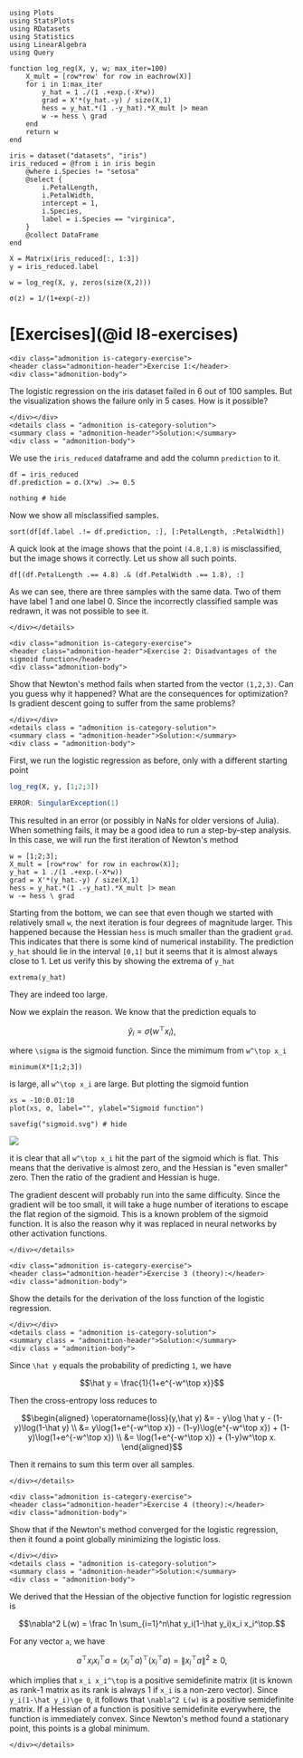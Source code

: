 ```@setup ex_log
using Plots
using StatsPlots
using RDatasets
using Statistics
using LinearAlgebra
using Query

function log_reg(X, y, w; max_iter=100)
    X_mult = [row*row' for row in eachrow(X)]
    for i in 1:max_iter
        y_hat = 1 ./(1 .+exp.(-X*w))
        grad = X'*(y_hat.-y) / size(X,1)
        hess = y_hat.*(1 .-y_hat).*X_mult |> mean
        w -= hess \ grad
    end
    return w
end

iris = dataset("datasets", "iris")
iris_reduced = @from i in iris begin
    @where i.Species != "setosa"
    @select {
        i.PetalLength,
        i.PetalWidth,
        intercept = 1,
        i.Species,
        label = i.Species == "virginica",
    }
    @collect DataFrame
end

X = Matrix(iris_reduced[:, 1:3])
y = iris_reduced.label

w = log_reg(X, y, zeros(size(X,2)))

σ(z) = 1/(1+exp(-z))
```

# [Exercises](@id l8-exercises)

```@raw html
<div class="admonition is-category-exercise">
<header class="admonition-header">Exercise 1:</header>
<div class="admonition-body">
```

The logistic regression on the iris dataset failed in 6 out of 100 samples. But the visualization shows the failure only in 5 cases. How is it possible?

```@raw html
</div></div>
<details class = "admonition is-category-solution">
<summary class = "admonition-header">Solution:</summary>
<div class = "admonition-body">
```

We use the `iris_reduced` dataframe and add the column `prediction` to it.

```@example ex_log
df = iris_reduced
df.prediction = σ.(X*w) .>= 0.5

nothing # hide
```

Now we show all misclassified samples.

```@example ex_log
sort(df[df.label .!= df.prediction, :], [:PetalLength, :PetalWidth])
```

A quick look at the image shows that the point ``(4.8,1.8)`` is misclassified, but the image shows it correctly. Let us show all such points.

```@example ex_log
df[(df.PetalLength .== 4.8) .& (df.PetalWidth .== 1.8), :]
```

As we can see, there are three samples with the same data. Two of them have label 1 and one label 0. Since the incorrectly classified sample was redrawn, it was not possible to see it.

```@raw html
</div></details>
```

```@raw html
<div class="admonition is-category-exercise">
<header class="admonition-header">Exercise 2: Disadvantages of the sigmoid function</header>
<div class="admonition-body">
```

Show that Newton's method fails when started from the vector ``(1,2,3)``. Can you guess why it happened? What are the consequences for optimization? Is gradient descent going to suffer from the same problems?

```@raw html
</div></div>
<details class = "admonition is-category-solution">
<summary class = "admonition-header">Solution:</summary>
<div class = "admonition-body">
```

First, we run the logistic regression as before, only with a different starting point

```julia
log_reg(X, y, [1;2;3])
```
```julia
ERROR: SingularException(1)
```

This resulted in an error (or possibly in NaNs for older versions of Julia). When something fails, it may be a good idea to run a step-by-step analysis. In this case, we will run the first iteration of Newton's method

```@repl ex_log
w = [1;2;3];
X_mult = [row*row' for row in eachrow(X)];
y_hat = 1 ./(1 .+exp.(-X*w))
grad = X'*(y_hat.-y) / size(X,1)
hess = y_hat.*(1 .-y_hat).*X_mult |> mean
w -= hess \ grad
```

Starting from the bottom, we can see that even though we started with relatively small ``w``, the next iteration is four degrees of magnitude larger. This happened because the Hessian ```hess``` is much smaller than the gradient ```grad```. This indicates that there is some kind of numerical instability. The prediction ```y_hat``` should lie in the interval ``[0,1]`` but it seems that it is almost always close to 1. Let us verify this by showing the extrema of ```y_hat```

```@example ex_log
extrema(y_hat)
```

They are indeed too large.

Now we explain the reason. We know that the prediction equals to

```math
\hat y_i = \sigma(w^\top x_i),
```

where ``\sigma`` is the sigmoid function. Since the mimimum from ``w^\top x_i``

```@example ex_log
minimum(X*[1;2;3])
```

is large, all ``w^\top x_i`` are large. But plotting the sigmoid funtion

```@example ex_log
xs = -10:0.01:10
plot(xs, σ, label="", ylabel="Sigmoid function")

savefig("sigmoid.svg") # hide
```

![](sigmoid.svg)

it is clear that all ``w^\top x_i`` hit the part of the sigmoid which is flat. This means that the derivative is almost zero, and the Hessian is "even smaller" zero. Then the ratio of the gradient and Hessian is huge.

The gradient descent will probably run into the same difficulty. Since the gradient will be too small, it will take a huge number of iterations to escape the flat region of the sigmoid. This is a known problem of the sigmoid function. It is also the reason why it was replaced in neural networks by other activation functions.

```@raw html
</div></details>
```

```@raw html
<div class="admonition is-category-exercise">
<header class="admonition-header">Exercise 3 (theory):</header>
<div class="admonition-body">
```

Show the details for the derivation of the loss function of the logistic regression.

```@raw html
</div></div>
<details class = "admonition is-category-solution">
<summary class = "admonition-header">Solution:</summary>
<div class = "admonition-body">
```

Since ``\hat y`` equals the probability of predicting ``1``, we have

```math
\hat y = \frac{1}{1+e^{-w^\top x}}
``` 

Then the cross-entropy loss reduces to

```math
\begin{aligned}
\operatorname{loss}(y,\hat y) &= - y\log \hat y - (1-y)\log(1-\hat y) \\
&= y\log(1+e^{-w^\top x}) - (1-y)\log(e^{-w^\top x}) + (1-y)\log(1+e^{-w^\top x}) \\
&= \log(1+e^{-w^\top x}) + (1-y)w^\top x.
\end{aligned}
```

Then it remains to sum this term over all samples.

```@raw html
</div></details>
```

```@raw html
<div class="admonition is-category-exercise">
<header class="admonition-header">Exercise 4 (theory):</header>
<div class="admonition-body">
```

Show that if the Newton's method converged for the logistic regression, then it found a point globally minimizing the logistic loss.

```@raw html
</div></div>
<details class = "admonition is-category-solution">
<summary class = "admonition-header">Solution:</summary>
<div class = "admonition-body">
```

We derived that the Hessian of the objective function for logistic regression is

```math
\nabla^2 L(w) = \frac 1n \sum_{i=1}^n\hat y_i(1-\hat y_i)x_i x_i^\top.
```

For any vector ``a``, we have

```math
a^\top x_i x_i^\top a = (x_i^\top a)^\top (x_i^\top a) = \|x_i^\top a\|^2 \ge 0,
```

which implies that ``x_i x_i^\top`` is a positive semidefinite matrix (it is known as rank-1 matrix as its rank is always 1 if ``x_i`` is a non-zero vector). Since ``y_i(1-\hat y_i)\ge 0``, it follows that ``\nabla^2 L(w)`` is a positive semidefinite matrix. If a Hessian of a function is positive semidefinite everywhere, the function is immediately convex. Since Newton's method found a stationary point, this points is a global minimum.

```@raw html
</div></details>
```